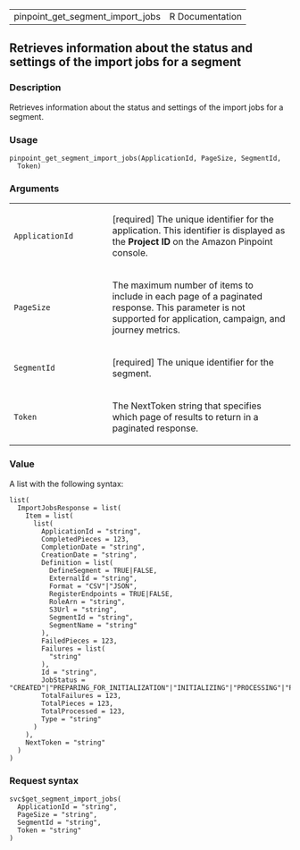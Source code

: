 <table style="width: 100%;">
<tbody>
<tr class="odd">
<td>pinpoint_get_segment_import_jobs</td>
<td style="text-align: right;">R Documentation</td>
</tr>
</tbody>
</table>

## Retrieves information about the status and settings of the import jobs for a segment

### Description

Retrieves information about the status and settings of the import jobs
for a segment.

### Usage

    pinpoint_get_segment_import_jobs(ApplicationId, PageSize, SegmentId,
      Token)

### Arguments

<table>
<colgroup>
<col style="width: 35%" />
<col style="width: 65%" />
</colgroup>
<tbody>
<tr class="odd">
<td><code
id="pinpoint_get_segment_import_jobs_:_ApplicationId">ApplicationId</code></td>
<td><p>[required] The unique identifier for the application. This
identifier is displayed as the <strong>Project ID</strong> on the Amazon
Pinpoint console.</p></td>
</tr>
<tr class="even">
<td><code
id="pinpoint_get_segment_import_jobs_:_PageSize">PageSize</code></td>
<td><p>The maximum number of items to include in each page of a
paginated response. This parameter is not supported for application,
campaign, and journey metrics.</p></td>
</tr>
<tr class="odd">
<td><code
id="pinpoint_get_segment_import_jobs_:_SegmentId">SegmentId</code></td>
<td><p>[required] The unique identifier for the segment.</p></td>
</tr>
<tr class="even">
<td><code
id="pinpoint_get_segment_import_jobs_:_Token">Token</code></td>
<td><p>The NextToken string that specifies which page of results to
return in a paginated response.</p></td>
</tr>
</tbody>
</table>

### Value

A list with the following syntax:

    list(
      ImportJobsResponse = list(
        Item = list(
          list(
            ApplicationId = "string",
            CompletedPieces = 123,
            CompletionDate = "string",
            CreationDate = "string",
            Definition = list(
              DefineSegment = TRUE|FALSE,
              ExternalId = "string",
              Format = "CSV"|"JSON",
              RegisterEndpoints = TRUE|FALSE,
              RoleArn = "string",
              S3Url = "string",
              SegmentId = "string",
              SegmentName = "string"
            ),
            FailedPieces = 123,
            Failures = list(
              "string"
            ),
            Id = "string",
            JobStatus = "CREATED"|"PREPARING_FOR_INITIALIZATION"|"INITIALIZING"|"PROCESSING"|"PENDING_JOB"|"COMPLETING"|"COMPLETED"|"FAILING"|"FAILED",
            TotalFailures = 123,
            TotalPieces = 123,
            TotalProcessed = 123,
            Type = "string"
          )
        ),
        NextToken = "string"
      )
    )

### Request syntax

    svc$get_segment_import_jobs(
      ApplicationId = "string",
      PageSize = "string",
      SegmentId = "string",
      Token = "string"
    )
